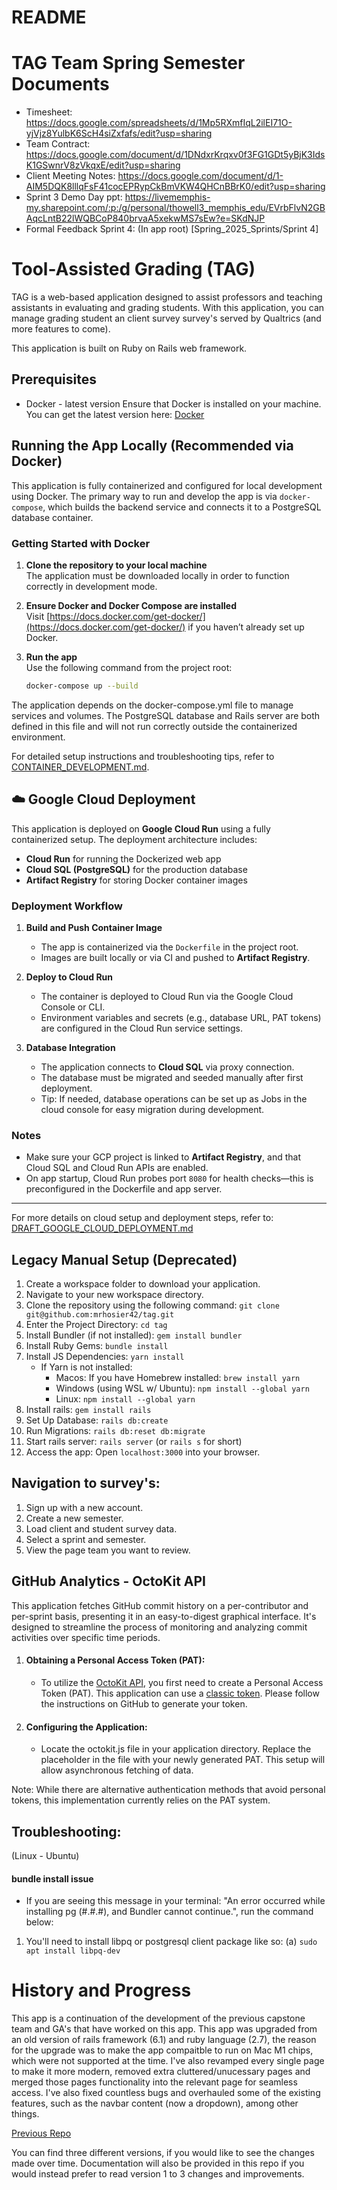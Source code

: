 # README

# TAG Team Spring Semester Documents
* Timesheet: https://docs.google.com/spreadsheets/d/1Mp5RXmfIqL2ilEI71O-yjVjz8YulbK6ScH4siZxfafs/edit?usp=sharing
* Team Contract: https://docs.google.com/document/d/1DNdxrKrqxv0f3FG1GDt5yBjK3IdsK1GSwnrV8zVkqxE/edit?usp=sharing
* Client Meeting Notes: https://docs.google.com/document/d/1-AIM5DQK8lllqFsF41cocEPRypCkBmVKW4QHCnBBrK0/edit?usp=sharing
* Sprint 3 Demo Day ppt: https://livememphis-my.sharepoint.com/:p:/g/personal/thowell3_memphis_edu/EVrbFlvN2GBAqcLntB22lWQBCoP840brvaA5xekwMS7sEw?e=SKdNJP
* Formal Feedback Sprint 4: (In app root) [Spring_2025_Sprints/Sprint 4]
# Tool-Assisted Grading (TAG)
TAG is a web-based application designed to assist professors and teaching assistants in evaluating and grading students. With this application, you can manage grading student an client survey survey's served by Qualtrics (and more features to come).

This application is built on Ruby on Rails web framework.

## Prerequisites
* Docker - latest version
Ensure that Docker is installed on your machine. You can get the latest version here: [Docker](https://docs.docker.com/get-started/get-docker/)

## Running the App Locally (Recommended via Docker)
This application is fully containerized and configured for local development using Docker. The primary way to run and develop the app is via `docker-compose`, which builds the backend service and connects it to a PostgreSQL database container.

### Getting Started with Docker

1. **Clone the repository to your local machine**  
   The application must be downloaded locally in order to function correctly in development mode.

2. **Ensure Docker and Docker Compose are installed**  
   Visit [https://docs.docker.com/get-docker/](https://docs.docker.com/get-docker/) if you haven’t already set up Docker.

3. **Run the app**  
   Use the following command from the project root:

   ```bash
   docker-compose up --build
The application depends on the docker-compose.yml file to manage services and volumes. The PostgreSQL database and Rails server are both defined in this file and will not run correctly outside the containerized environment.

For detailed setup instructions and troubleshooting tips, refer to [CONTAINER_DEVELOPMENT.md](./CONTAINER_DEVELOPMENT.md).

## ☁️ Google Cloud Deployment

This application is deployed on **Google Cloud Run** using a fully containerized setup. The deployment architecture includes:

- **Cloud Run** for running the Dockerized web app
- **Cloud SQL (PostgreSQL)** for the production database
- **Artifact Registry** for storing Docker container images

### Deployment Workflow

1. **Build and Push Container Image**
   - The app is containerized via the `Dockerfile` in the project root.
   - Images are built locally or via CI and pushed to **Artifact Registry**.

2. **Deploy to Cloud Run**
   - The container is deployed to Cloud Run via the Google Cloud Console or CLI.
   - Environment variables and secrets (e.g., database URL, PAT tokens) are configured in the Cloud Run service settings.

3. **Database Integration**
   - The application connects to **Cloud SQL** via proxy connection.
   - The database must be migrated and seeded manually after first deployment.
   - Tip: If needed, database operations can be set up as Jobs in the cloud console for easy migration during development.

### Notes

- Make sure your GCP project is linked to **Artifact Registry**, and that Cloud SQL and Cloud Run APIs are enabled.
- On app startup, Cloud Run probes port `8080` for health checks—this is preconfigured in the Dockerfile and app server.
---

For more details on cloud setup and deployment steps, refer to: [DRAFT_GOOGLE_CLOUD_DEPLOYMENT.md](./DRAFT_GOOGLE_CLOUD_DEPLOYMENT.md)

## Legacy Manual Setup (Deprecated)
1. Create a workspace folder to download your application.
2. Navigate to your new workspace directory.
3. Clone the repository using the following command: ```git clone git@github.com:mrhosier42/tag.git```
4. Enter the Project Directory: ```cd tag```
5. Install Bundler (if not installed): ```gem install bundler```
6. Install Ruby Gems: ```bundle install```
7. Install JS Dependencies: ```yarn install```
   - If Yarn is not installed:
     - Macos: If you have Homebrew installed: ```brew install yarn```
     - Windows (using WSL w/ Ubuntu): ```npm install --global yarn```
     - Linux: ```npm install --global yarn```
8. Install rails: ```gem install rails```
9. Set Up Database: ```rails db:create```
10. Run Migrations: ```rails db:reset db:migrate```
11. Start rails server: ```rails server``` (or ```rails s``` for short)
12. Access the app: Open ```localhost:3000``` into your browser.

## Navigation to survey's:
1. Sign up with a new account.
2. Create a new semester.
3. Load client and student survey data.
4. Select a sprint and semester.
5. View the page team you want to review.


## GitHub Analytics - OctoKit API
This application fetches GitHub commit history on a per-contributor and per-sprint basis, presenting it in an easy-to-digest graphical interface. It's designed to streamline the process of monitoring and analyzing commit activities over specific time periods.
1. #### Obtaining a Personal Access Token (PAT):
   * To utilize the [OctoKit API](https://octokit.github.io/rest.js), you first need to create a Personal Access Token (PAT). This application can use a [classic token](https://github.com/settings/tokens). Please follow the instructions on GitHub to generate your token.

2. #### Configuring the Application:
   * Locate the octokit.js file in your application directory. Replace the placeholder in the file with your newly generated PAT. This setup will allow asynchronous fetching of data.

Note: While there are alternative authentication methods that avoid personal tokens, this implementation currently relies on the PAT system.


## Troubleshooting:
(Linux - Ubuntu)
#### bundle install issue
* If you are seeing this message in your terminal: "An error occurred while installing pg (#.#.#), and Bundler cannot continue.", run the command below:
1. You'll need to install libpq or postgresql client package like so:
   (a) ```sudo apt install libpq-dev```


# History and Progress
This app is a continuation of the development of the previous capstone team and GA's that have worked on this app.
This app was upgraded from an old version of rails framework (6.1) and ruby language (2.7), the reason for the upgrade was to make the app compaitble to run on Mac M1 chips, which were not supported at the time. I've also revamped every single page to make it more modern, removed extra cluttered/unucessary pages and merged those pages functionality into the relevant page for seamless access. I've also fixed countless bugs and overhauled some of the existing features, such as the navbar content (now a dropdown), among other things.

[Previous Repo](https://github.com/amyshannon/capstoneApp)


You can find three different versions, if you would like to see the changes made over time. Documentation will also be provided in this repo if you would instead prefer to read version 1 to 3 changes and improvements.
